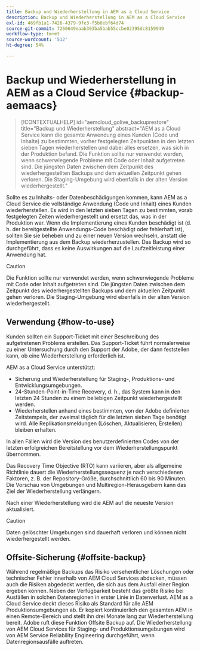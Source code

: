 ```yaml
---
title: Backup und Wiederherstellung in AEM as a Cloud Service
description: Backup und Wiederherstellung in AEM as a Cloud Service
exl-id: 469fb1a1-7426-4379-9fe3-f5b0ebf64d74
source-git-commit: 7260649eaab303ba5bab55ccbe02395dc8159949
workflow-type: tm+mt
source-wordcount: '512'
ht-degree: 54%

---
```



# Backup und Wiederherstellung in AEM as a Cloud Service {#backup-aemaacs}

>[!CONTEXTUALHELP]
>id="aemcloud_golive_backuprestore"
>title="Backup und Wiederherstellung"
>abstract="AEM as a Cloud Service kann die gesamte Anwendung eines Kunden (Code und Inhalte) zu bestimmten, vorher festgelegten Zeitpunkten in den letzten sieben Tagen wiederherstellen und dabei alles ersetzen, was sich in der Produktion befand. Die Funktion sollte nur verwendet werden, wenn schwerwiegende Probleme mit Code oder Inhalt aufgetreten sind. Die jüngsten Daten zwischen dem Zeitpunkt des wiederhergestellten Backups und dem aktuellen Zeitpunkt gehen verloren. Die Staging-Umgebung wird ebenfalls in der alten Version wiederhergestellt."

Sollte es zu Inhalts- oder Datenbeschädigungen kommen, kann AEM as a Cloud Service die vollständige Anwendung (Code und Inhalt) eines Kunden wiederherstellen. Es wird in den letzten sieben Tagen zu bestimmten, vorab festgelegten Zeiten wiederhergestellt und ersetzt das, was in der Produktion war.
Wenn die Implementierung eines Kunden beschädigt ist (d. h. der bereitgestellte Anwendungs-Code beschädigt oder fehlerhaft ist), sollten Sie sie beheben und zu einer neuen Version wechseln, anstatt die Implementierung aus dem Backup wiederherzustellen. Das Backup wird so durchgeführt, dass es keine Auswirkungen auf die Laufzeitleistung einer Anwendung hat.

>[!CAUTION]
>
>Die Funktion sollte nur verwendet werden, wenn schwerwiegende Probleme mit Code oder Inhalt aufgetreten sind. Die jüngsten Daten zwischen dem Zeitpunkt des wiederhergestellten Backups und dem aktuellen Zeitpunkt gehen verloren. Die Staging-Umgebung wird ebenfalls in der alten Version wiederhergestellt.

## Verwendung {#how-to-use}

Kunden sollten ein Support-Ticket mit einer Beschreibung des aufgetretenen Problems erstellen. Das Support-Ticket führt normalerweise zu einer Untersuchung durch den Support der Adobe, der dann feststellen kann, ob eine Wiederherstellung erforderlich ist.

AEM as a Cloud Service unterstützt:

* Sicherung und Wiederherstellung für Staging-, Produktions- und Entwicklungsumgebungen.
* 24-Stunden-Point-in-Time Recovery, d. h., das System kann in den letzten 24 Stunden zu einem beliebigen Zeitpunkt wiederhergestellt werden.
* Wiederherstellen anhand eines bestimmten, von der Adobe definierten Zeitstempels, der zweimal täglich für die letzten sieben Tage benötigt wird. Alle Replikationsmeldungen (Löschen, Aktualisieren, Erstellen) bleiben erhalten.

In allen Fällen wird die Version des benutzerdefinierten Codes von der letzten erfolgreichen Bereitstellung vor dem Wiederherstellungspunkt übernommen.

Das Recovery Time Objective (RTO) kann variieren, aber als allgemeine Richtlinie dauert die Wiederherstellungssequenz je nach verschiedenen Faktoren, z. B. der Repository-Größe, durchschnittlich 60 bis 90 Minuten. Die Vorschau von Umgebungen und Multiregion-Herausgebern kann das Ziel der Wiederherstellung verlängern.

Nach einer Wiederherstellung wird die AEM auf die neueste Version aktualisiert.

>[!CAUTION]
>
>Daten gelöschter Umgebungen sind dauerhaft verloren und können nicht wiederhergestellt werden.

## Offsite-Sicherung {#offsite-backup}

Während regelmäßige Backups das Risiko versehentlicher Löschungen oder technischer Fehler innerhalb von AEM Cloud Services abdecken, müssen auch die Risiken abgedeckt werden, die sich aus dem Ausfall einer Region ergeben können. Neben der Verfügbarkeit besteht das größte Risiko bei Ausfällen in solchen Datenregionen in erster Linie in Datenverlust.
AEM as a Cloud Service deckt dieses Risiko als Standard für alle AEM Produktionsumgebungen ab. Er kopiert kontinuierlich den gesamten AEM in einen Remote-Bereich und stellt ihn drei Monate lang zur Wiederherstellung bereit. Adobe ruft diese Funktion Offsite Backup auf.
Die Wiederherstellung von AEM Cloud Services für Staging- und Produktionsumgebungen wird von AEM Service Reliability Engineering durchgeführt, wenn Datenregionsausfälle auftreten.
